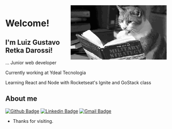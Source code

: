 <!-- <h1 align="center">Hi 👋, I'm Luiz Gustavo Retka Darossi</h1> -->

<img align="right" src="./e84617ca70742151120affdfa77ebb2e-1.gif">

# Welcome!

## I'm Luiz Gustavo Retka Darossi!

…
Junior web developer

Currently working at Ydeal Tecnologia

Learning React and Node with Rocketseat's Ignite and GoStack class

## About me

[![Github Badge](https://img.shields.io/badge/-Github-000?style=flat-square&logo=Github&logoColor=white&link=https://github.com/luizgustavodarossi)](https://github.com/luizgustavodarossi)
[![Linkedin Badge](https://img.shields.io/badge/-LinkedIn-blue?style=flat-square&logo=Linkedin&logoColor=white&link=https://www.linkedin.com/in/luiz-gustavo-retka-darossi-78b207183/)](https://www.linkedin.com/in/luiz-gustavo-retka-darossi-78b207183/)
[![Gmail Badge](https://img.shields.io/badge/-Gmail-c14438?style=flat-square&logo=Gmail&logoColor=white&link=mailto:luizgustavodarossi@gmail.com)](mailto:luizgustavodarossi@gmail.com)

- Thanks for visiting.
